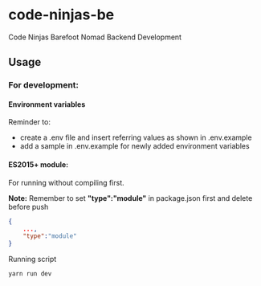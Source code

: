 # code-ninjas-be
Code Ninjas Barefoot Nomad Backend Development

## Usage

### For development:

#### Environment variables

Reminder to:

- create a .env file and insert referring values as shown in .env.example
- add a sample in .env.example for newly added environment variables

#### ES2015+ module:

For running without compiling first.

**Note:** Remember to set **"type":"module"** in package.json first and delete before push

```package.json
{
    ...,
    "type":"module"
}
```

Running script
```bash
yarn run dev
```
